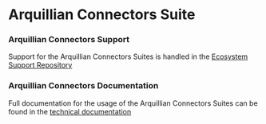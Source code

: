 # Arquillian Connectors Suite

### Arquillian Connectors Support
Support for the Arquillian Connectors Suites is handled in the [Ecosystem Support Repository](https://github.com/payara/ecosystem-support)

### Arquillian Connectors Documentation
Full documentation for the usage of the Arquillian Connectors Suites can be found in the [technical documentation](https://docs.payara.fish/community/docs/Technical%20Documentation/Ecosystem/Connector%20Suites/Arquillian%20Containers/Overview.html)